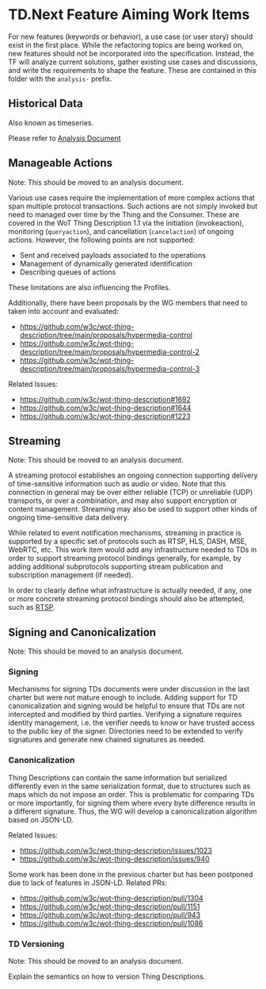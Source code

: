 # TD.Next Feature Aiming Work Items

For new features (keywords or behavior), a use case (or user story) should exist in the first place.
While the refactoring topics are being worked on, new features should not be incorporated into the specification.
Instead, the TF will analyze current solutions, gather existing use cases and discussions, and write the requirements to shape the feature.
These are contained in this folder with the `analysis-` prefix.

## Historical Data

Also known as timeseries.

Please refer to [Analysis Document](./../analysis-historical-data-work-item.md)

## Manageable Actions

Note: This should be moved to an analysis document.

Various use cases require the implementation of more complex actions that span multiple protocol transactions. Such actions are not simply invoked but need to managed over time by the Thing and the Consumer. 
These are covered in the WoT Thing Description 1.1 via the initiation (invokeaction), monitoring (`queryaction`), and cancellation (`cancelaction`) of ongoing actions.
However, the following points are not supported:

- Sent and received payloads associated to the operations
- Management of dynamically generated identification
- Describing queues of actions

These limitations are also influencing the Profiles.

Additionally, there have been proposals by the WG members that need to taken into account and evaluated:

- <https://github.com/w3c/wot-thing-description/tree/main/proposals/hypermedia-control>
- <https://github.com/w3c/wot-thing-description/tree/main/proposals/hypermedia-control-2>
- <https://github.com/w3c/wot-thing-description/tree/main/proposals/hypermedia-control-3>

Related Issues:

- <https://github.com/w3c/wot-thing-description#1692>
- <https://github.com/w3c/wot-thing-description#1644>
- <https://github.com/w3c/wot-thing-description#1223>

## Streaming

Note: This should be moved to an analysis document.

A streaming protocol establishes an ongoing connection supporting delivery of time-sensitive information such as audio or video. 
Note that this connection in general may be over either reliable (TCP) or unreliable (UDP) transports, or over a combination, and may also support encryption or content management.
Streaming may also be used to support other kinds of ongoing time-sensitive data delivery.

While related to event notification mechanisms, streaming in practice is supported by a specific set of protocols such as RTSP, HLS, DASH, MSE, WebRTC, etc.
This work item would add any infrastructure needed to TDs in order to support streaming protocol bindings generally, for example, by adding additional subprotocols supporting stream publication and subscription management (if needed).

In order to clearly define what infrastructure is actually needed, if any, one or more concrete streaming protocol bindings should also be attempted, such as [RTSP](https://w3c.github.io/wot-charter-drafts/wot-wg-2023-details.html#rtsp-binding-workitem).

## Signing and Canonicalization

Note: This should be moved to an analysis document.

### Signing

Mechanisms for signing TDs documents were under discussion in the last charter but were not mature enough to include.
Adding support for TD canonicalization and signing would be helpful to ensure that TDs are not intercepted and modified by third parties.
Verifying a signature requires identity management, i.e. the verifier needs to know or have trusted access to the public key of the signer.
Directories need to be extended to verify signatures and generate new chained signatures as needed.

### Canonicalization

Thing Descriptions can contain the same information but serialized differently even in the same serialization format, due to structures such as maps which do not impose an order.
This is problematic for comparing TDs or more importantly, for signing them where every byte difference results in a different signature.
Thus, the WG will develop a canonicalization algorithm based on JSON-LD.

Related Issues:

- <https://github.com/w3c/wot-thing-description/issues/1023>
- <https://github.com/w3c/wot-thing-description/issues/940>

Some work has been done in the previous charter but has been postponed due to lack of features in JSON-LD. Related PRs:

- <https://github.com/w3c/wot-thing-description/pull/1304>
- <https://github.com/w3c/wot-thing-description/pull/1151>
- <https://github.com/w3c/wot-thing-description/pull/943>
- <https://github.com/w3c/wot-thing-description/pull/1086>

### TD Versioning

Note: This should be moved to an analysis document.

Explain the semantics on how to version Thing Descriptions.
